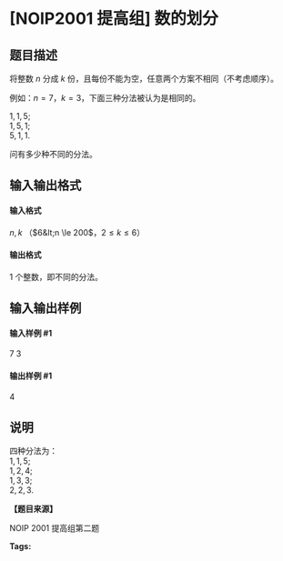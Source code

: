 
# [NOIP2001 提高组] 数的划分
## 题目描述
将整数 $n$ 分成 $k$ 份，且每份不能为空，任意两个方案不相同（不考虑顺序）。

例如：$n=7$，$k=3$，下面三种分法被认为是相同的。

$1,1,5$;   
$1,5,1$;   
$5,1,1$.

问有多少种不同的分法。

## 输入输出格式
#### 输入格式

$n,k$ （$6&lt;n \le 200$，$2  \le k  \le  6$）

#### 输出格式

$1$ 个整数，即不同的分法。

## 输入输出样例
#### 输入样例 #1
7 3

#### 输出样例 #1
4

## 说明
四种分法为：  
$1,1,5$;  
$1,2,4$;  
$1,3,3$;  
$2,2,3$.

**【题目来源】**

NOIP 2001 提高组第二题


**Tags:** 